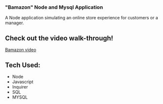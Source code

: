 

### "Bamazon" Node and Mysql Application

A Node application simulating an online store experience for customers or a manager. 

## Check out the video walk-through!

[Bamazon video](https://youtu.be/GUGI7qzh4W8)

## Tech Used:

- Node
- Javascript
- Inquirer
- SQL
- MYSQL